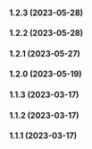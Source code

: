 #### 1.2.3 (2023-05-28)

#### 1.2.2 (2023-05-28)

#### 1.2.1 (2023-05-27)

#### 1.2.0 (2023-05-19)

#### 1.1.3 (2023-03-17)

#### 1.1.2 (2023-03-17)

#### 1.1.1 (2023-03-17)

